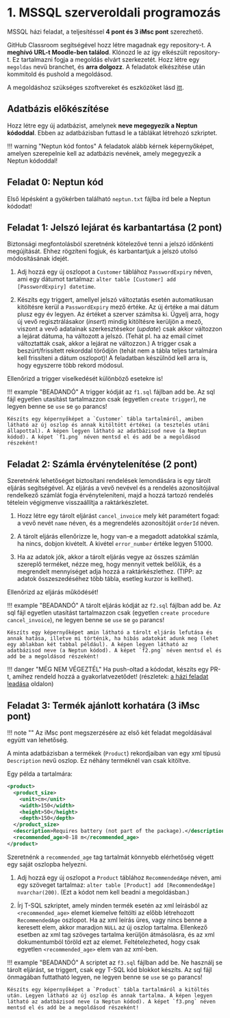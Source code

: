 # 1. MSSQL szerveroldali programozás

MSSQL házi feladat, a teljesítéssel **4 pont és 3 iMsc pont** szerezhető.

GitHub Classroom segítségével hozz létre magadnak egy repository-t. A **meghívó URL-t Moodle-ben találod**. Klónozd le az így elkészült repository-t. Ez tartalmazni fogja a megoldás elvárt szerkezetét. Hozz létre egy `megoldas` nevű branchet, és **arra dolgozz**. A feladatok elkészítése után kommitold és pushold a megoldásod.

A megoldáshoz szükséges szoftvereket és eszközöket lásd [itt](../index.md#szukseges-eszkozok).

## Adatbázis előkészítése

Hozz létre egy új adatbázist, amelynek **neve megegyezik a Neptun kódoddal**. Ebben az adatbázisban futtasd le a táblákat létrehozó szkriptet.

!!! warning "Neptun kód fontos"
    A feladatok alább kérnek képernyőképet, amelyen szerepelnie kell az adatbázis nevének, amely megegyezik a Neptun kódoddal!

## Feladat 0: Neptun kód

Első lépésként a gyökérben található `neptun.txt` fájlba írd bele a Neptun kódodat!

## Feladat 1: Jelszó lejárat és karbantartása (2 pont)

Biztonsági megfontolásból szeretnénk kötelezővé tenni a jelszó időnkénti megújítását. Ehhez rögzíteni fogjuk, és karbantartjuk a jelszó utolsó módosításának idejét.

1. Adj hozzá egy új oszlopot a `Customer` táblához `PasswordExpiry` néven, ami egy dátumot tartalmaz: `alter table [Customer] add [PasswordExpiry] datetime`.

1. Készíts egy triggert, amellyel jelszó változtatás esetén automatikusan kitöltésre kerül a `PasswordExpiry` mező értéke. Az új értéke a mai dátum plusz egy év legyen. Az értéket a szerver számítsa ki. Ügyelj arra, hogy új vevő regisztrálásakor (_insert_) mindig kitöltésre kerüljön a mező, viszont a vevő adatainak szerkesztésekor (_update_) csak akkor változzon a lejárat dátuma, ha változott a jelszó. (Tehát pl. ha az email címet változtatták csak, akkor a lejárat ne változzon.) A trigger csak a beszúrt/frissített rekorddal törődjön (tehát nem a tábla teljes tartalmára kell frissíteni a dátum oszlopot)! A feladatban készülnöd kell arra is, hogy egyszerre több rekord módosul.

Ellenőrizd a trigger viselkedését különböző esetekre is!

!!! example "BEADANDÓ"
    A trigger kódját az `f1.sql` fájlban add be. Az sql fájl egyetlen utasítást tartalmazzon csak (egyetlen `create trigger`), ne legyen benne se `use` se `go` parancs!

    Készíts egy képernyőképet a `Customer` tábla tartalmáról, amiben látható az új oszlop és annak kitöltött értékei (a tesztelés utáni állapottal). A képen legyen látható az adatbázisod neve (a Neptun kódod). A képet `f1.png` néven mentsd el és add be a megoldásod részeként!

## Feladat 2: Számla érvénytelenítése (2 pont)

Szeretnénk lehetőséget biztosítani rendelések lemondására is egy tárolt eljárás segítségével. Az eljárás a vevő nevével és a rendelés azonosítójával rendelkező számlát fogja érvényteleníteni, majd a hozzá tartozó rendelés tételein végigmenve visszaállítja a raktárkészletet.

1. Hozz létre egy tárolt eljárást `cancel_invoice` mely két paramétert fogad: a vevő nevét `name` néven, és a megrendelés azonosítóját `orderId` néven.

2. A tárolt eljárás ellenőrizze le, hogy van-e a megadott adatokkal számla, ha nincs, dobjon kivételt. A kivétel `error_number` értéke legyen 51000.

3. Ha az adatok jók, akkor a tárolt eljárás vegye az összes számlán szereplő terméket, nézze meg, hogy mennyit vettek belőlük, és a megrendelt mennyiséget adja hozzá a raktárkészlethez. (TIPP: az adatok összeszedéséhez több tábla, esetleg kurzor is kellhet).

Ellenőrizd az eljárás működését!

!!! example "BEADANDÓ"
    A tárolt eljárás kódját az `f2.sql` fájlban add be. Az sql fájl egyetlen utasítást tartalmazzon csak (egyetlen `create procedure cancel_invoice`), ne legyen benne se `use` se `go` parancs!

    Készíts egy képernyőképet amin látható a tárolt eljárás lefutása és annak hatása, illetve mi történik, ha hibás adatokat adunk meg (lehet egy ablakban két tabbal például). A képen legyen látható az adatbázisod neve (a Neptun kódod). A képet `f2.png` néven mentsd el és add be a megoldásod részeként!

!!! danger "MÉG NEM VÉGEZTÉL"
    Ha push-oltad a kódodat, készíts egy PR-t, amihez rendeld hozzá a gyakorlatvezetődet! (részletek: [a házi feladat leadása](../GitHub.md) oldalon)

## Feladat 3: Termék ajánlott korhatára (3 iMsc pont)

!!! note ""
    Az iMsc pont megszerzésére az első két feladat megoldásával együtt van lehetőség.

A minta adatbázisban a termékek (`Product`) rekordjaiban van egy xml típusú `Description` nevű oszlop. Ez néhány terméknél van csak kitöltve.

Egy példa a tartalmára:

```xml hl_lines="9"
<product>
  <product_size>
    <unit>cm</unit>
    <width>150</width>
    <height>50</height>
    <depth>150</depth>
  </product_size>
  <description>Requires battery (not part of the package).</description>
  <recommended_age>0-18 m</recommended_age>
</product>
```

Szeretnénk a `recommended_age` tag tartalmát könnyebb elérhetőség végett egy saját oszlopba helyezni.

1. Adj hozzá egy új oszlopot a `Product` táblához `RecommendedAge` néven, ami egy szöveget tartalmaz: `alter table [Product] add [RecommendedAge] nvarchar(200)`. (Ezt a kódot nem kell beadni a megoldásban.)

1. Írj T-SQL szkriptet, amely minden termék esetén az xml leírásból az `<recommended_age>` elemet kiemelve feltölti az előbb létrehozott `RecommendedAge` oszlopot. Ha az xml leírás üres, vagy nincs benne a keresett elem, akkor maradjon `NULL` az új oszlop tartalma. Ellenkező esetben az xml tag szöveges tartalma kerüljön átmásolásra, és az xml dokumentumból töröld ezt az elemet. Feltételezheted, hogy csak egyetlen `<recommended_age>` elem van az xml-ben.

!!! example "BEADANDÓ"
    A scriptet az `f3.sql` fájlban add be. Ne használj se tárolt eljárást, se triggert, csak egy T-SQL kód blokkot készíts. Az sql fájl önmagában futtatható legyen, ne legyen benne se `use` se `go` parancs!

    Készíts egy képernyőképet a `Product` tábla tartalmáról a kitöltés után. Legyen látható az új oszlop és annak tartalma. A képen legyen látható az adatbázisod neve (a Neptun kódod). A képet `f3.png` néven mentsd el és add be a megoldásod részeként!
